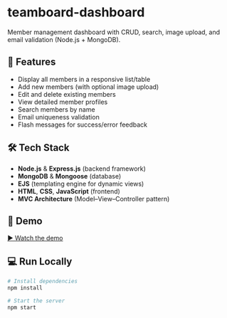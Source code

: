# teamboard-dashboard
Member management dashboard with CRUD, search, image upload, and email validation (Node.js + MongoDB).

## 🚀 Features
- Display all members in a responsive list/table
- Add new members (with optional image upload)
- Edit and delete existing members
- View detailed member profiles
- Search members by name
- Email uniqueness validation
- Flash messages for success/error feedback

## 🛠️ Tech Stack  
- **Node.js** & **Express.js** (backend framework)  
- **MongoDB** & **Mongoose** (database)  
- **EJS** (templating engine for dynamic views)  
- **HTML**, **CSS**, **JavaScript** (frontend)  
- **MVC Architecture** (Model–View–Controller pattern)  


## 🎥 Demo
[▶️ Watch the demo](https://www.youtube.com/watch?v=XT5rrbs9irI)


## 💻 Run Locally
```bash
# Install dependencies
npm install

# Start the server
npm start

